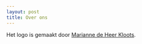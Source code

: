 ```yaml
---
layout: post
title: Over ons
---
```


Het logo is gemaakt door [Marianne de Heer Kloots](http://mdhk.net/).
